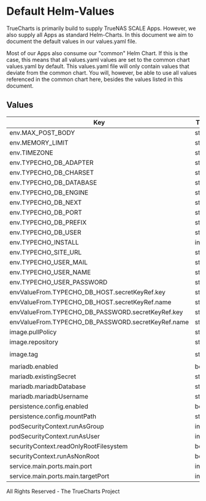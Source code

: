 # Default Helm-Values

TrueCharts is primarily build to supply TrueNAS SCALE Apps.
However, we also supply all Apps as standard Helm-Charts. In this document we aim to document the default values in our values.yaml file.

Most of our Apps also consume our "common" Helm Chart.
If this is the case, this means that all values.yaml values are set to the common chart values.yaml by default. This values.yaml file will only contain values that deviate from the common chart.
You will, however, be able to use all values referenced in the common chart here, besides the values listed in this document.

## Values

| Key | Type | Default | Description |
|-----|------|---------|-------------|
| env.MAX_POST_BODY | string | `"50M"` |  |
| env.MEMORY_LIMIT | string | `"100M"` |  |
| env.TIMEZONE | string | `"{{ .Values.TZ }}"` |  |
| env.TYPECHO_DB_ADAPTER | string | `"Pdo_Mysql"` |  |
| env.TYPECHO_DB_CHARSET | string | `"utf8mb4"` |  |
| env.TYPECHO_DB_DATABASE | string | `"{{ .Values.mariadb.mariadbDatabase }}"` |  |
| env.TYPECHO_DB_ENGINE | string | `"InnoDB"` |  |
| env.TYPECHO_DB_NEXT | string | `"none"` |  |
| env.TYPECHO_DB_PORT | string | `"3306"` |  |
| env.TYPECHO_DB_PREFIX | string | `"typecho_"` |  |
| env.TYPECHO_DB_USER | string | `"{{ .Values.mariadb.mariadbUsername }}"` |  |
| env.TYPECHO_INSTALL | int | `1` |  |
| env.TYPECHO_SITE_URL | string | `"https://your-domain.com"` |  |
| env.TYPECHO_USER_MAIL | string | `"test@truecharts.org"` |  |
| env.TYPECHO_USER_NAME | string | `"typecho"` |  |
| env.TYPECHO_USER_PASSWORD | string | `"testtypecho"` |  |
| envValueFrom.TYPECHO_DB_HOST.secretKeyRef.key | string | `"plainporthost"` |  |
| envValueFrom.TYPECHO_DB_HOST.secretKeyRef.name | string | `"mariadbcreds"` |  |
| envValueFrom.TYPECHO_DB_PASSWORD.secretKeyRef.key | string | `"mariadb-password"` |  |
| envValueFrom.TYPECHO_DB_PASSWORD.secretKeyRef.name | string | `"mariadbcreds"` |  |
| image.pullPolicy | string | `"IfNotPresent"` |  |
| image.repository | string | `"joyqi/typecho"` |  |
| image.tag | string | `"1.2.0-php8.0-apache@sha256:090f5aad01ff81ecb6272368612d2b7d0887065da850ae8d094a137b231bdd84"` |  |
| mariadb.enabled | bool | `true` |  |
| mariadb.existingSecret | string | `"mariadbcreds"` |  |
| mariadb.mariadbDatabase | string | `"typecho"` |  |
| mariadb.mariadbUsername | string | `"typecho"` |  |
| persistence.config.enabled | bool | `true` |  |
| persistence.config.mountPath | string | `"/app/usr"` |  |
| podSecurityContext.runAsGroup | int | `0` |  |
| podSecurityContext.runAsUser | int | `0` |  |
| securityContext.readOnlyRootFilesystem | bool | `false` |  |
| securityContext.runAsNonRoot | bool | `false` |  |
| service.main.ports.main.port | int | `10207` |  |
| service.main.ports.main.targetPort | int | `80` |  |

All Rights Reserved - The TrueCharts Project
